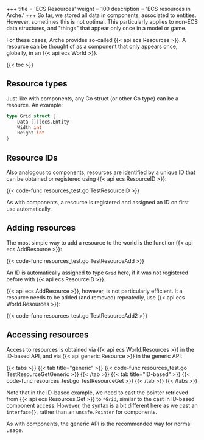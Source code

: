 +++
title = 'ECS Resources'
weight = 100
description = 'ECS resources in Arche.'
+++
So far, we stored all data in components, associated to entities.
However, sometimes this is not optimal.
This particularly applies to non-ECS data structures,
and "things" that appear only once in a model or game.

For these cases, Arche provides so-called {{< api ecs Resources >}}.
A resource can be thought of as a component that only appears once, globally,
in an {{< api ecs World >}}.

{{< toc >}}

## Resource types

Just like with components, any Go struct (or other Go type) can be a resource.
An example:

```go
type Grid struct {
    Data [][]ecs.Entity
    Width int
    Height int
}
```

## Resource IDs

Also analogous to components, resources are identified by a unique ID that can be obtained or registered using {{< api ecs ResourceID >}}:

{{< code-func resources_test.go TestResourceID >}}

As with components, a resource is registered and assigned an ID on first use automatically.

## Adding resources

The most simple way to add a resource to the world is the function {{< api ecs AddResource >}}:

{{< code-func resources_test.go TestResourceAdd >}}

An ID is automatically assigned to type `Grid` here, if it was not registered before with {{< api ecs ResourceID >}}.

{{< api ecs AddResource >}}, however, is not particularly efficient.
It a resource needs to be added (and removed) repeatedly, use {{< api ecs World.Resources >}}:

{{< code-func resources_test.go TestResourceAdd2 >}}

## Accessing resources

Access to resources is obtained via {{< api ecs World.Resources >}} in the ID-based API,
and via {{< api generic Resource >}} in the generic API:

{{< tabs >}}
{{< tab title="generic" >}}
{{< code-func resources_test.go TestResourceGetGeneric >}}
{{< /tab >}}
{{< tab title="ID-based" >}}
{{< code-func resources_test.go TestResourceGet >}}
{{< /tab >}}
{{< /tabs >}}

Note that in the ID-based example, we need to cast the pointer retrieved from
{{< api ecs Resources.Get >}} to `*Grid`, similar to the cast in ID-based component access.
However, the syntax is a bit different here as we cast an `interface{}`,
rather than an `unsafe.Pointer` for components.

As with components, the generic API is the recommended way for normal usage.
